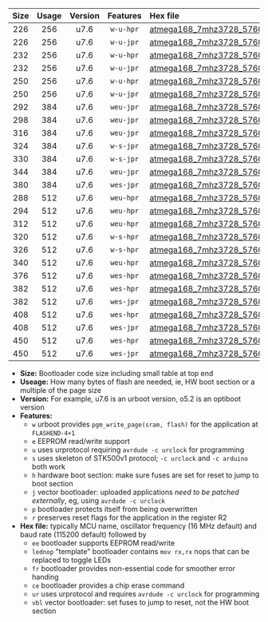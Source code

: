 |Size|Usage|Version|Features|Hex file|
|:-:|:-:|:-:|:-:|:--|
|226|256|u7.6|`w-u-hpr`|[atmega168_7mhz3728_57600bps_ur.hex](https://raw.githubusercontent.com/stefanrueger/urboot/main/atmega168_7mhz3728_57600bps_ur.hex)|
|226|256|u7.6|`w-u-jpr`|[atmega168_7mhz3728_57600bps_ur_vbl.hex](https://raw.githubusercontent.com/stefanrueger/urboot/main/atmega168_7mhz3728_57600bps_ur_vbl.hex)|
|232|256|u7.6|`w-u-hpr`|[atmega168_7mhz3728_57600bps_lednop_ur.hex](https://raw.githubusercontent.com/stefanrueger/urboot/main/atmega168_7mhz3728_57600bps_lednop_ur.hex)|
|232|256|u7.6|`w-u-jpr`|[atmega168_7mhz3728_57600bps_lednop_ur_vbl.hex](https://raw.githubusercontent.com/stefanrueger/urboot/main/atmega168_7mhz3728_57600bps_lednop_ur_vbl.hex)|
|250|256|u7.6|`w-u-hpr`|[atmega168_7mhz3728_57600bps_lednop_fr_ur.hex](https://raw.githubusercontent.com/stefanrueger/urboot/main/atmega168_7mhz3728_57600bps_lednop_fr_ur.hex)|
|250|256|u7.6|`w-u-jpr`|[atmega168_7mhz3728_57600bps_lednop_fr_ur_vbl.hex](https://raw.githubusercontent.com/stefanrueger/urboot/main/atmega168_7mhz3728_57600bps_lednop_fr_ur_vbl.hex)|
|292|384|u7.6|`weu-jpr`|[atmega168_7mhz3728_57600bps_ee_ur_vbl.hex](https://raw.githubusercontent.com/stefanrueger/urboot/main/atmega168_7mhz3728_57600bps_ee_ur_vbl.hex)|
|298|384|u7.6|`weu-jpr`|[atmega168_7mhz3728_57600bps_ee_lednop_ur_vbl.hex](https://raw.githubusercontent.com/stefanrueger/urboot/main/atmega168_7mhz3728_57600bps_ee_lednop_ur_vbl.hex)|
|316|384|u7.6|`weu-jpr`|[atmega168_7mhz3728_57600bps_ee_lednop_fr_ur_vbl.hex](https://raw.githubusercontent.com/stefanrueger/urboot/main/atmega168_7mhz3728_57600bps_ee_lednop_fr_ur_vbl.hex)|
|324|384|u7.6|`w-s-jpr`|[atmega168_7mhz3728_57600bps_vbl.hex](https://raw.githubusercontent.com/stefanrueger/urboot/main/atmega168_7mhz3728_57600bps_vbl.hex)|
|330|384|u7.6|`w-s-jpr`|[atmega168_7mhz3728_57600bps_lednop_vbl.hex](https://raw.githubusercontent.com/stefanrueger/urboot/main/atmega168_7mhz3728_57600bps_lednop_vbl.hex)|
|344|384|u7.6|`weu-jpr`|[atmega168_7mhz3728_57600bps_ee_lednop_fr_ce_ur_vbl.hex](https://raw.githubusercontent.com/stefanrueger/urboot/main/atmega168_7mhz3728_57600bps_ee_lednop_fr_ce_ur_vbl.hex)|
|380|384|u7.6|`wes-jpr`|[atmega168_7mhz3728_57600bps_ee_vbl.hex](https://raw.githubusercontent.com/stefanrueger/urboot/main/atmega168_7mhz3728_57600bps_ee_vbl.hex)|
|288|512|u7.6|`weu-hpr`|[atmega168_7mhz3728_57600bps_ee_ur.hex](https://raw.githubusercontent.com/stefanrueger/urboot/main/atmega168_7mhz3728_57600bps_ee_ur.hex)|
|294|512|u7.6|`weu-hpr`|[atmega168_7mhz3728_57600bps_ee_lednop_ur.hex](https://raw.githubusercontent.com/stefanrueger/urboot/main/atmega168_7mhz3728_57600bps_ee_lednop_ur.hex)|
|312|512|u7.6|`weu-hpr`|[atmega168_7mhz3728_57600bps_ee_lednop_fr_ur.hex](https://raw.githubusercontent.com/stefanrueger/urboot/main/atmega168_7mhz3728_57600bps_ee_lednop_fr_ur.hex)|
|320|512|u7.6|`w-s-hpr`|[atmega168_7mhz3728_57600bps.hex](https://raw.githubusercontent.com/stefanrueger/urboot/main/atmega168_7mhz3728_57600bps.hex)|
|326|512|u7.6|`w-s-hpr`|[atmega168_7mhz3728_57600bps_lednop.hex](https://raw.githubusercontent.com/stefanrueger/urboot/main/atmega168_7mhz3728_57600bps_lednop.hex)|
|340|512|u7.6|`weu-hpr`|[atmega168_7mhz3728_57600bps_ee_lednop_fr_ce_ur.hex](https://raw.githubusercontent.com/stefanrueger/urboot/main/atmega168_7mhz3728_57600bps_ee_lednop_fr_ce_ur.hex)|
|376|512|u7.6|`wes-hpr`|[atmega168_7mhz3728_57600bps_ee.hex](https://raw.githubusercontent.com/stefanrueger/urboot/main/atmega168_7mhz3728_57600bps_ee.hex)|
|382|512|u7.6|`wes-hpr`|[atmega168_7mhz3728_57600bps_ee_lednop.hex](https://raw.githubusercontent.com/stefanrueger/urboot/main/atmega168_7mhz3728_57600bps_ee_lednop.hex)|
|382|512|u7.6|`wes-jpr`|[atmega168_7mhz3728_57600bps_ee_lednop_vbl.hex](https://raw.githubusercontent.com/stefanrueger/urboot/main/atmega168_7mhz3728_57600bps_ee_lednop_vbl.hex)|
|408|512|u7.6|`wes-hpr`|[atmega168_7mhz3728_57600bps_ee_lednop_fr.hex](https://raw.githubusercontent.com/stefanrueger/urboot/main/atmega168_7mhz3728_57600bps_ee_lednop_fr.hex)|
|408|512|u7.6|`wes-jpr`|[atmega168_7mhz3728_57600bps_ee_lednop_fr_vbl.hex](https://raw.githubusercontent.com/stefanrueger/urboot/main/atmega168_7mhz3728_57600bps_ee_lednop_fr_vbl.hex)|
|450|512|u7.6|`wes-hpr`|[atmega168_7mhz3728_57600bps_ee_lednop_fr_ce.hex](https://raw.githubusercontent.com/stefanrueger/urboot/main/atmega168_7mhz3728_57600bps_ee_lednop_fr_ce.hex)|
|450|512|u7.6|`wes-jpr`|[atmega168_7mhz3728_57600bps_ee_lednop_fr_ce_vbl.hex](https://raw.githubusercontent.com/stefanrueger/urboot/main/atmega168_7mhz3728_57600bps_ee_lednop_fr_ce_vbl.hex)|

- **Size:** Bootloader code size including small table at top end
- **Useage:** How many bytes of flash are needed, ie, HW boot section or a multiple of the page size
- **Version:** For example, u7.6 is an urboot version, o5.2 is an optiboot version
- **Features:**
  + `w` urboot provides `pgm_write_page(sram, flash)` for the application at `FLASHEND-4+1`
  + `e` EEPROM read/write support
  + `u` uses urprotocol requiring `avrdude -c urclock` for programming
  + `s` uses skeleton of STK500v1 protocol; `-c urclock` and `-c arduino` both work
  + `h` hardware boot section: make sure fuses are set for reset to jump to boot section
  + `j` vector bootloader: uploaded applications *need to be patched externally*, eg, using `avrdude -c urclock`
  + `p` bootloader protects itself from being overwritten
  + `r` preserves reset flags for the application in the register R2
- **Hex file:** typically MCU name, oscillator frequency (16 MHz default) and baud rate (115200 default) followed by
  + `ee` bootloader supports EEPROM read/write
  + `lednop` "template" bootloader contains `mov rx,rx` nops that can be replaced to toggle LEDs
  + `fr` bootloader provides non-essential code for smoother error handing
  + `ce` bootloader provides a chip erase command
  + `ur` uses urprotocol and requires `avrdude -c urclock` for programming
  + `vbl` vector bootloader: set fuses to jump to reset, not the HW boot section
